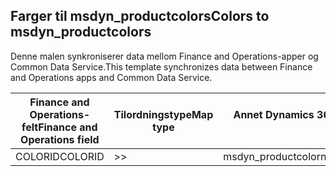 ## <a name="colors-to-msdyn_productcolors"></a><span data-ttu-id="baf1f-101">Farger til msdyn_productcolors</span><span class="sxs-lookup"><span data-stu-id="baf1f-101">Colors to msdyn_productcolors</span></span>

<span data-ttu-id="baf1f-102">Denne malen synkroniserer data mellom Finance and Operations-apper og Common Data Service.</span><span class="sxs-lookup"><span data-stu-id="baf1f-102">This template synchronizes data between Finance and Operations apps and Common Data Service.</span></span>

<span data-ttu-id="baf1f-103">Finance and Operations-felt</span><span class="sxs-lookup"><span data-stu-id="baf1f-103">Finance and Operations field</span></span> | <span data-ttu-id="baf1f-104">Tilordningstype</span><span class="sxs-lookup"><span data-stu-id="baf1f-104">Map type</span></span> | <span data-ttu-id="baf1f-105">Annet Dynamics 365-felt</span><span class="sxs-lookup"><span data-stu-id="baf1f-105">Other Dynamics 365 field</span></span> | <span data-ttu-id="baf1f-106">Standardverdi</span><span class="sxs-lookup"><span data-stu-id="baf1f-106">Default value</span></span>
---|---|---|---
<span data-ttu-id="baf1f-107">COLORID</span><span class="sxs-lookup"><span data-stu-id="baf1f-107">COLORID</span></span> | >> | <span data-ttu-id="baf1f-108">msdyn_productcolorname</span><span class="sxs-lookup"><span data-stu-id="baf1f-108">msdyn_productcolorname</span></span> | 

